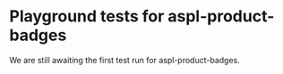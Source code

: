# Playground tests for aspl-product-badges
We are still awaiting the first test run for aspl-product-badges.
